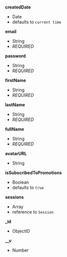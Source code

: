 **createdDate**  
-  Date  
-  defaults to `current time`  
  
**email**  
-  String  
- *REQUIRED*  
  
**password**  
-  String  
- *REQUIRED*  
  
**firstName**  
-  String  
- *REQUIRED*  
  
**lastName**  
-  String  
- *REQUIRED*  
  
**fullName**  
-  String  
- *REQUIRED*  
  
**avatarURL**  
-  String  
  
**isSubscribedToPromotions**  
-  Boolean  
-  defaults to `true`  
  
**sessions**  
-  Array  
-  reference to `Session`  
  
**_id**  
-  ObjectID  
  
**__v**  
-  Number  
  
